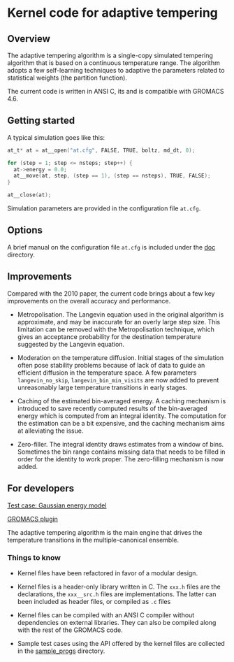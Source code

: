 # Kernel code for adaptive tempering

## Overview

The adaptive tempering algorithm is a single-copy simulated tempering
algorithm that is based on a continuous temperature range.
The algorithm adopts a few self-learning techniques
to adaptive the parameters related to statistical weights
(the partition function).

The current code is written in ANSI C,
its and is compatible with GROMACS 4.6.

## Getting started

A typical simulation goes like this:

```C
at_t* at = at__open("at.cfg", FALSE, TRUE, boltz, md_dt, 0);

for (step = 1; step <= nsteps; step++) {
  at->energy = 0.0;
  at__move(at, step, (step == 1), (step == nsteps), TRUE, FALSE);
}

at__close(at);
```

Simulation parameters are provided in the configuration file `at.cfg`.

## Options

A brief manual on the configuration file `at.cfg`
is included under the [doc](doc) directory.

## Improvements

Compared with the 2010 paper, the current code brings about
a few key improvements on the overall accuracy and performance.

* Metropolisation.  The Langevin equation used in the original
algorithm is approximate, and may be inaccurate for an overly
large step size. This limitation can be removed with the
Metropolisation technique, which gives an acceptance probability
for the destination temperature suggested by the Langevin equation.

* Moderation on the temperature diffusion.  Initial stages of the
simulation often pose stability problems because of lack of data to
guide an efficient diffusion in the temperature space.  A few
parameters `langevin_no_skip`, `langevin_bin_min_visits`
are now added to prevent unreasonably large temperature transitions
in early stages.

* Caching of the estimated bin-averaged energy.  A caching
mechanism is introduced to save recently computed results
of the bin-averaged energy which is computed from an integral
identity. The computation for the estimation can be a bit
expensive, and the caching mechanism aims at alleviating the issue.

* Zero-filler. The integral identity draws estimates from
a window of bins. Sometimes the bin range contains missing data
that needs to be filled in order for the identity to work proper.
The zero-filling mechanism is now added.

## For developers

[Test case: Gaussian energy model](src/sample_progs/gaussian)

[GROMACS plugin](src/interface/gromacs/4.6/src/kernel/adaptive_tempering)

The adaptive tempering algorithm is the main engine that drives
the temperature transitions in the multiple-canonical ensemble.

### Things to know

* Kernel files have been refactored in favor of a modular design.

* Kernel files is a header-only library written in C.
  The `xxx.h` files are the declarations,
  the `xxx__src.h` files are implementations.
  The latter can been included as header files,
  or compiled as `.c` files

* Kernel files can be compiled with an ANSI C compiler
  without dependencies on external libraries.
  They can also be compiled along with the rest of the GROMACS
  code.

* Sample test cases using the API offered by the kernel files
  are collected in the [sample_progs](sample_progs) directory.
